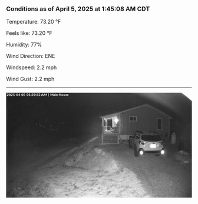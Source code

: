 ### Conditions as of April 5, 2025 at 1:45:08 AM CDT 

Temperature: 73.20 &deg;F

Feels like: 73.20 &deg;F

Humidity: 77%

Wind Direction: ENE

Windspeed: 2.2 mph

Wind Gust: 2.2 mph

---

<img src="./images/latest.jpeg"/>

